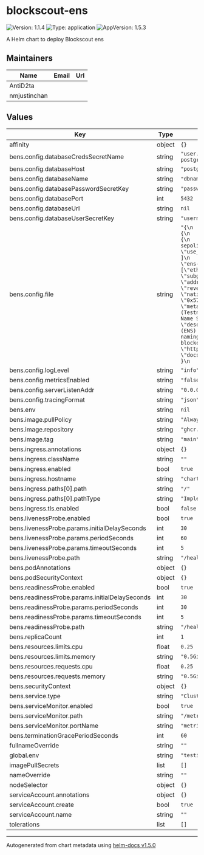 # blockscout-ens

![Version: 1.1.4](https://img.shields.io/badge/Version-1.1.4-informational?style=flat-square) ![Type: application](https://img.shields.io/badge/Type-application-informational?style=flat-square) ![AppVersion: 1.5.3](https://img.shields.io/badge/AppVersion-1.5.3-informational?style=flat-square)

A Helm chart to deploy Blockscout ens

## Maintainers

| Name | Email | Url |
| ---- | ------ | --- |
| AntiD2ta |  |  |
| nmjustinchan |  |  |

## Values

| Key | Type | Default | Description |
|-----|------|---------|-------------|
| affinity | object | `{}` |  |
| bens.config.databaseCredsSecretName | string | `"user.server-postgresql.credentials.postgresql.acid.zalan.do"` |  |
| bens.config.databaseHost | string | `"postgresql"` |  |
| bens.config.databaseName | string | `"dbname"` |  |
| bens.config.databasePasswordSecretKey | string | `"password"` |  |
| bens.config.databasePort | int | `5432` |  |
| bens.config.databaseUrl | string | `nil` |  |
| bens.config.databaseUserSecretKey | string | `"username"` |  |
| bens.config.file | string | `"{\n  \"subgraphs_reader\": {\n    \"networks\": {\n      \"11155111\": {\n        \"blockscout\": {\n          \"url\": \"https://eth-sepolia.blockscout.com\"\n        },\n        \"use_protocols\": [\n          \"ens\"\n        ]\n      }\n    },\n    \"protocols\": {\n      \"ens-sepolia\": {\n        \"tld_list\": [\"eth\"],\n        \"network_id\": 11155111,\n        \"subgraph_name\": \"ens-sepolia-subgraph\",\n        \"address_resolve_technique\": \"reverse_registry\",\n        \"native_token_contract\": \"0x57f1887a8BF19b14fC0dF6Fd9B2acc9Af147eA85\",\n        \"meta\": {\n          \"short_name\": \"ENS (Testnet)\",\n          \"title\": \"Ethereum Name Service (Testnet)\",\n          \"description\": \"The Ethereum Name Service (ENS) is a distributed, open, and extensible naming system based on the Ethereum blockchain.\",\n          \"icon_url\": \"https://i.imgur.com/GOfUwCb.jpeg\",\n          \"docs_url\": \"https://docs.ens.domains/\"\n        }\n      }\n    }\n  }\n}\n"` |  |
| bens.config.logLevel | string | `"info"` |  |
| bens.config.metricsEnabled | string | `"false"` |  |
| bens.config.serverListenAddr | string | `"0.0.0.0:8050"` |  |
| bens.config.tracingFormat | string | `"json"` |  |
| bens.env | string | `nil` |  |
| bens.image.pullPolicy | string | `"Always"` |  |
| bens.image.repository | string | `"ghcr.io/blockscout/bens"` |  |
| bens.image.tag | string | `"main"` |  |
| bens.ingress.annotations | object | `{}` |  |
| bens.ingress.className | string | `""` |  |
| bens.ingress.enabled | bool | `true` |  |
| bens.ingress.hostname | string | `"chart-example.local"` |  |
| bens.ingress.paths[0].path | string | `"/"` |  |
| bens.ingress.paths[0].pathType | string | `"ImplementationSpecific"` |  |
| bens.ingress.tls.enabled | bool | `false` |  |
| bens.livenessProbe.enabled | bool | `true` |  |
| bens.livenessProbe.params.initialDelaySeconds | int | `30` |  |
| bens.livenessProbe.params.periodSeconds | int | `60` |  |
| bens.livenessProbe.params.timeoutSeconds | int | `5` |  |
| bens.livenessProbe.path | string | `"/health"` |  |
| bens.podAnnotations | object | `{}` |  |
| bens.podSecurityContext | object | `{}` |  |
| bens.readinessProbe.enabled | bool | `true` |  |
| bens.readinessProbe.params.initialDelaySeconds | int | `30` |  |
| bens.readinessProbe.params.periodSeconds | int | `30` |  |
| bens.readinessProbe.params.timeoutSeconds | int | `5` |  |
| bens.readinessProbe.path | string | `"/health"` |  |
| bens.replicaCount | int | `1` |  |
| bens.resources.limits.cpu | float | `0.25` |  |
| bens.resources.limits.memory | string | `"0.5Gi"` |  |
| bens.resources.requests.cpu | float | `0.25` |  |
| bens.resources.requests.memory | string | `"0.5Gi"` |  |
| bens.securityContext | object | `{}` |  |
| bens.service.type | string | `"ClusterIP"` |  |
| bens.serviceMonitor.enabled | bool | `true` |  |
| bens.serviceMonitor.path | string | `"/metrics"` |  |
| bens.serviceMonitor.portName | string | `"metrics"` |  |
| bens.terminationGracePeriodSeconds | int | `60` |  |
| fullnameOverride | string | `""` |  |
| global.env | string | `"testing"` |  |
| imagePullSecrets | list | `[]` |  |
| nameOverride | string | `""` |  |
| nodeSelector | object | `{}` |  |
| serviceAccount.annotations | object | `{}` |  |
| serviceAccount.create | bool | `true` |  |
| serviceAccount.name | string | `""` |  |
| tolerations | list | `[]` |  |

----------------------------------------------
Autogenerated from chart metadata using [helm-docs v1.5.0](https://github.com/norwoodj/helm-docs/releases/v1.5.0)
